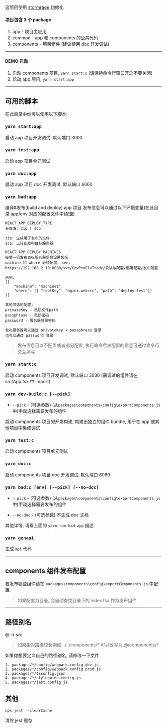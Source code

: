 这项目使用 [stormrage](https://github.com/gmsoft-happyCoding/stormrage) 初始化

#### 项目包含 3 个 package

1. app - 项目主应用
2. common - app 和 components 的公共代码
3. components - 项目组件 (建议使用 doc 开发调试)

---

#### DEMO 启动

1. 启动 components 项目, `yarn start:c` (请保持命令行窗口开启不要关闭)
2. 启动 app 项目, `yarn start:app`

---

## 可用的脚本

在此目录中你可以使用以下脚本:

### `yarn start:app`

启动 app 项目开发调试, 默认端口 3000

### `yarn test:app`

启动 app 项目单元测试

### `yarn doc:app`

启动 app 项目 doc 开发调试, 默认端口 6060

### `yarn bad:app`

编译&发布(build and deploy) app 项目
发布信息可以通过以下环境变量(在此目录 app/env 对应的配置文件中)配置:

```
REACT_APP_DEPLOY_TYPE
有效值: zip | scp

zip: 生成用于发布的文件
scp: 上传到发布目标服务器
```

```
REACT_APP_DEPLOY_MACHINES
接受一组发布目标服务器信息设置包括
machine 和 where 必须配置, see: https://192.168.2.10:8080/svn/GovProEleTrade/安装与配置/部署配置/发布配置

示例:
[{
    "machine": "machine1",
    "where": [{ "rootKey": "nginx.websrc", "path": "deploy-test"}]
}]

其他可选的配置:
privateKey - 私钥文件path
passphrase - 私钥密码
password - 服务器登录密码

发布服务器可以通过 privateKey + passphrase 登录
也可以通过 password 登录
```

> 发布信息可以不配置或者部分配置, 执行命令后未配置的信息可通过命令行交互填写

### `yarn start:c`

启动 components 项目开发调试, 默认端口 3030
(需调试的组件请在 src/App.tsx 中 import)

### `yarn dev-build:c [--pick]`

- `--pick` - (可选参数) (从`packages\components\config\exportComponents.js`中)手动选择需要发布的组件

启动 components 项目的开发构建, 构建出独立的组件 bundle, 用于在 app 或其他项目中集成调试

### `yarn test:c`

启动 components 项目单元测试

### `yarn doc:c`

启动 components 项目 doc 开发调试, 默认端口 6060

### `yarn bad:c [env] [--pick] [--no-doc]`

- `--pick` - (可选参数) (从`packages\components\config\exportComponents.js`中)手动选择需要发布的组件

- `--no-doc` - (可选参数) 不生成 doc 文档

其他详情, 请看上面的 `yarn run bad:app` 描述

### `yarn genapi`

生成 `api` 代码

---

## components 组件发布配置

要发布哪些组件请在 `packages\components\config\exportComponents.js`
中配置.

> 如果配置为目录, 会自动查找目录下的 index.tsx 作为发布组件

---

## 路径别名

@ -> src

> 如果相对路径较长例如 ../../components/\* 可以改写为 @/components/\*

如果你想要定义自己的路径别名, 请修改一下文件

```
1. packages/*/config/webpack.config.dev.js
2. packages/*/config/webpack.config.prod.js
3. packages/*/tsconfig.json
4. packages/*/styleguide.config.js
5. packages/*/jest.config.js
```

## 其他

`npx jest --clearCache`

清除 jest 缓存
